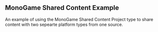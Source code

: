 ## MonoGame Shared Content Example
An example of using the MonoGame Shared Content Project type to share content with two sepearte platform types from one source.